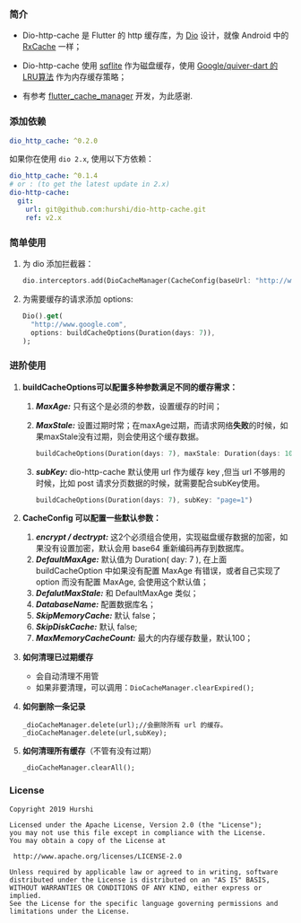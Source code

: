 ### 简介

* Dio-http-cache 是 Flutter 的 http 缓存库，为 [Dio](https://github.com/flutterchina/dio) 设计，就像 Android 中的 [RxCache](https://github.com/VictorAlbertos/RxCache) 一样；

* Dio-http-cache 使用 [sqflite](https://github.com/tekartik/sqflite) 作为磁盘缓存，使用 [Google/quiver-dart 的LRU算法](https://github.com/google/quiver-dart) 作为内存缓存策略；
* 有参考 [flutter_cache_manager](https://github.com/renefloor/flutter_cache_manager) 开发，为此感谢.

### 添加依赖

```yaml
dio_http_cache: ^0.2.0
```

如果你在使用 `dio 2.x`, 使用以下方依赖：

```yaml
dio_http_cache: ^0.1.4
# or : (to get the latest update in 2.x)
dio-http-cache:
  git:
    url: git@github.com:hurshi/dio-http-cache.git
    ref: v2.x
```

### 简单使用

1. 为 dio 添加拦截器：

   ```dart
   dio.interceptors.add(DioCacheManager(CacheConfig(baseUrl: "http://www.google.com")).interceptor);
   ```

2. 为需要缓存的请求添加 options:

   ```dart
   Dio().get(
     "http://www.google.com",
     options: buildCacheOptions(Duration(days: 7)),
   );
   ```

### 进阶使用

1. **buildCacheOptions可以配置多种参数满足不同的缓存需求：**
   1. ***MaxAge:*** 只有这个是必须的参数，设置缓存的时间；
   
   2. ***MaxStale:*** 设置过期时常；在maxAge过期，而请求网络**失败**的时候，如果maxStale没有过期，则会使用这个缓存数据。
   
      ```dart
      buildCacheOptions(Duration(days: 7), maxStale: Duration(days: 10))
      ```
   
   3. ***subKey:*** dio-http-cache 默认使用 url 作为缓存 key ,但当 url 不够用的时候，比如 post 请求分页数据的时候，就需要配合subKey使用。
   
      ```dart
      buildCacheOptions(Duration(days: 7), subKey: "page=1")
      ```
   
2. **CacheConfig 可以配置一些默认参数：**
   1. ***encrypt / dectrypt:*** 这2个必须组合使用，实现磁盘缓存数据的加密，如果没有设置加密，默认会用 base64 重新编码再存到数据库。
   2. ***DefaultMaxAge:*** 默认值为 Duration( day: 7 ), 在上面 buildCacheOption 中如果没有配置 MaxAge 有错误，或者自己实现了 option 而没有配置 MaxAge, 会使用这个默认值；
   3. ***DefalutMaxStale:*** 和 DefaultMaxAge 类似；
   4. ***DatabaseName:*** 配置数据库名；
   5. ***SkipMemoryCache:*** 默认 false；
   6. ***SkipDiskCache:*** 默认 false;
   7. ***MaxMemoryCacheCount:*** 最大的内存缓存数量，默认100；
   
3. **如何清理已过期缓存**

   * 会自动清理不用管
   * 如果非要清理，可以调用：`DioCacheManager.clearExpired();`

4. **如何删除一条记录**

   ```
   _dioCacheManager.delete(url);//会删除所有 url 的缓存。
   _dioCacheManager.delete(url,subKey);
   ```

5. **如何清理所有缓存**（不管有没有过期）

   ```
   _dioCacheManager.clearAll();
   ```

### License

   ```
Copyright 2019 Hurshi

Licensed under the Apache License, Version 2.0 (the "License");
you may not use this file except in compliance with the License.
You may obtain a copy of the License at

    http://www.apache.org/licenses/LICENSE-2.0

Unless required by applicable law or agreed to in writing, software
distributed under the License is distributed on an "AS IS" BASIS,
WITHOUT WARRANTIES OR CONDITIONS OF ANY KIND, either express or implied.
See the License for the specific language governing permissions and
limitations under the License.
   ```
